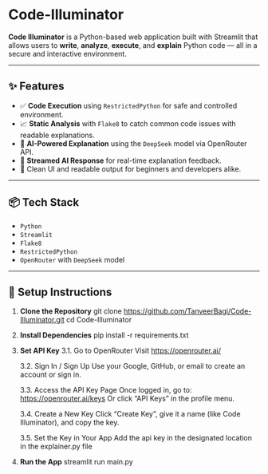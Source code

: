 # Code-Illuminator

**Code Illuminator** is a Python-based web application built with Streamlit that allows users to **write**, **analyze**, **execute**, and **explain** Python code — all in a secure and interactive environment.

---

## ✨ Features

- ✅ **Code Execution** using `RestrictedPython` for safe and controlled environment.
- 📈 **Static Analysis** with `Flake8` to catch common code issues with readable explanations.
- 🤖 **AI-Powered Explanation** using the `DeepSeek` model via OpenRouter API.
- 💬 **Streamed AI Response** for real-time explanation feedback.
- 🧼 Clean UI and readable output for beginners and developers alike.

---

## 📦 Tech Stack

- `Python`
- `Streamlit`
- `Flake8`
- `RestrictedPython`
- `OpenRouter` with `DeepSeek` model

---

## 🚀 Setup Instructions

1. **Clone the Repository**
   git clone https://github.com/TanveerBagi/Code-Illuminator.git
   cd Code-Illuminator

2. **Install Dependencies**
   pip install -r requirements.txt

3. **Set API Key**
   3.1. Go to OpenRouter
        Visit https://openrouter.ai/

   3.2. Sign In / Sign Up
        Use your Google, GitHub, or email to create an account or sign in.

   3.3. Access the API Key Page
        Once logged in, go to: https://openrouter.ai/keys
        Or click “API Keys” in the profile menu.

   3.4. Create a New Key
        Click “Create Key”, give it a name (like Code Illuminator), and copy the key.

   3.5. Set the Key in Your App
        Add the api key in the designated location in the explainer.py file

4. **Run the App**
   streamlit run main.py
